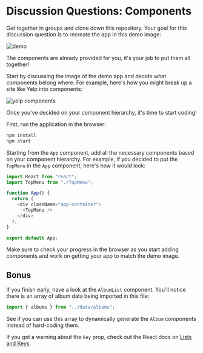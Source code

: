 # Discussion Questions: Components

Get together in groups and clone down this repository. Your goal for this discussion question is to recreate the app in this demo image:

![demo](demo.png)

The components are already provided for you, it's your job to put them all together!

Start by discussing the image of the demo app and decide what components belong
where. For example, here's how you might break up a site like Yelp into
components:

![yelp components](yelp-components.png)

Once you've decided on your component hierarchy, it's time to start coding!

First, run the application in the browser:

```sh
npm install
npm start
```

Starting from the `App` component, add all the necessary components based on
your component hierarchy. For example, if you decided to put the `TopMenu` in
the `App` component, here's how it would look:

```js
import React from "react";
import TopMenu from "./TopMenu";

function App() {
  return (
    <div className="app-container">
      <TopMenu />
    </div>
  );
}

export default App;
```

Make sure to check your progress in the browser as you start adding components
and work on getting your app to match the demo image.

## Bonus

If you finish early, have a look at the `AlbumList` component. You'll notice there is an array of album data being imported in this file:

```js
import { albums } from "../data/albums";
```

See if you can use this array to dynamically generate the `Album` components
instead of hard-coding them.

If you get a warning about the `key` prop, check out the React docs on
[Lists and Keys](https://reactjs.org/docs/lists-and-keys.html).
